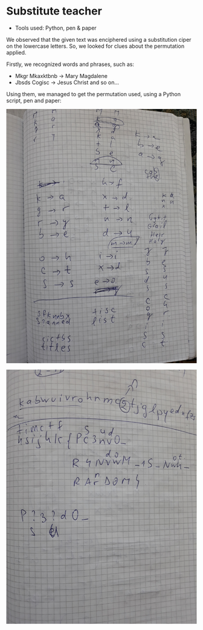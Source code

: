 Substitute teacher
=====

* Tools used: Python, pen & paper

We observed that the given text was enciphered using a substitution ciper on the lowercase letters. So, we looked for clues about the permutation applied.

Firstly, we recognized words and phrases, such as:

* Mkgr Mkaxktbnb -> Mary Magdalene
* Jbsds Cogisc -> Jesus Christ
and so on...

Using them, we managed to get the permutation used, using a Python script, pen and paper:

![Pen and paper](20180422_120614.jpg)

![Pen and paper](20180422_120626.jpg)
